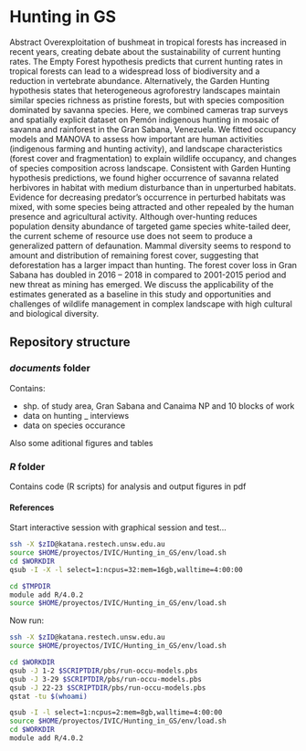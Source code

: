 # Hunting in GS
Abstract Overexploitation of bushmeat in tropical forests has increased in recent years, creating debate about the sustainability of current hunting rates. The Empty Forest hypothesis predicts that current hunting rates in tropical forests can lead to a widespread loss of biodiversity and a reduction in vertebrate abundance. Alternatively, the Garden Hunting hypothesis states that heterogeneous agroforestry landscapes maintain similar species richness as pristine forests, but with species composition dominated by savanna species. Here, we combined cameras trap surveys and spatially explicit dataset on Pemón indigenous hunting in mosaic of savanna and rainforest in the Gran Sabana, Venezuela. We fitted occupancy models and MANOVA to assess how important are human activities (indigenous farming and hunting activity), and landscape characteristics (forest cover and fragmentation) to explain wildlife occupancy, and changes of species composition across landscape. Consistent with Garden Hunting hypothesis predictions, we found higher occurrence of savanna related herbivores in habitat with medium disturbance than in unperturbed habitats. Evidence for decreasing predator’s occurrence in perturbed habitats was mixed, with some species being attracted and other repealed by the human presence and agricultural activity. Although over-hunting reduces population density abundance of targeted game species white-tailed deer, the current scheme of resource use does not seem to produce a generalized pattern of defaunation. Mammal diversity seems to respond to amount and distribution of remaining forest cover, suggesting that deforestation has a larger impact than hunting. The forest cover loss in Gran Sabana has doubled in 2016 – 2018 in compared to 2001-2015 period and new threat as mining has emerged.  We discuss the applicability of the estimates generated as a baseline in this study and opportunities and challenges of wildlife management in complex landscape with high cultural and biological diversity.


## Repository structure

### *documents* folder

Contains:

* shp. of study area, Gran Sabana and Canaima NP and  10 blocks of work
* data on hunting _ interviews
* data on species occurance

Also some aditional figures and tables

### *R* folder

Contains code (R scripts) for analysis and output figures in pdf

#### References

Start interactive session with graphical session and test...
```sh
ssh -X $zID@katana.restech.unsw.edu.au
source $HOME/proyectos/IVIC/Hunting_in_GS/env/load.sh
cd $WORKDIR
qsub -I -X -l select=1:ncpus=32:mem=16gb,walltime=4:00:00

cd $TMPDIR
module add R/4.0.2
source $HOME/proyectos/IVIC/Hunting_in_GS/env/load.sh

```
Now run:

```sh
ssh -X $zID@katana.restech.unsw.edu.au
source $HOME/proyectos/IVIC/Hunting_in_GS/env/load.sh

cd $WORKDIR
qsub -J 1-2 $SCRIPTDIR/pbs/run-occu-models.pbs
qsub -J 3-29 $SCRIPTDIR/pbs/run-occu-models.pbs
qsub -J 22-23 $SCRIPTDIR/pbs/run-occu-models.pbs
qstat -tu $(whoami)

qsub -I -l select=1:ncpus=2:mem=8gb,walltime=4:00:00
source $HOME/proyectos/IVIC/Hunting_in_GS/env/load.sh
cd $WORKDIR
module add R/4.0.2


```
